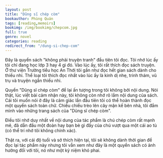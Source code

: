 ```yaml
---
layout: post
title: "Dũng sĩ chép còm"
bookauthor: Phùng Quán
tags: [reading,memoirs]
bookimg: /img/bookimg/chepcom.jpg
full: true
genre: novel
categories: reading
redirect_from: "/dung-si-chep-com"
---
```


Đây là quyển sách "không phải truyện tranh" đầu tiên tôi đọc. Tôi nhớ lúc ấy tôi chỉ đang học lớp 3 hay 4 gì đó. Vào lúc ấy, tôi rất thích đọc sách truyện. Ở thư viện Trường tiểu học An Thới tôi gần như đọc hết gian sách dành cho thiếu nhi. Thể loại tôi thích đọc nhất vào lúc ấy là kinh dị nhẹ, trinh thám, vũ trụ và truyện ngắn thiếu nhi.

Quyển "Dũng sĩ chép còm" để lại ấn tượng trong tôi không bởi nội dung. Nói thật, lúc viết bài cảm nhận này, tôi không còn nhớ rõ lắm nội dung của sách. Cái tôi muốn nói ở đây là cảm giác lần đầu tiên tôi có thể hoàn thành đọc một quyển sách toàn chữ. Chiều chiều trèo lên cây mận kế bên nhà, tôi đắm mình vào những trang sách của "Dũng sĩ chép còm". 

Điều tôi nhớ duy nhất về nội dung của tác phẩm là chú chép còm rất mạnh mẽ, đã dẫn đầu một đoàn hay bạn bè gì đấy của chú vượt qua một cái ao tù (có thể trí nhớ tôi không chính xác). 

Thật ra, với cái độ tuổi và sở thích hiện tại, tôi sẽ không dành thời gian để đọc lại tác phẩm này nhưng tôi vẫn xem như đây là một quyển sách có ảnh hưởng đối với tôi, nó như một kỷ niệm khó phai.